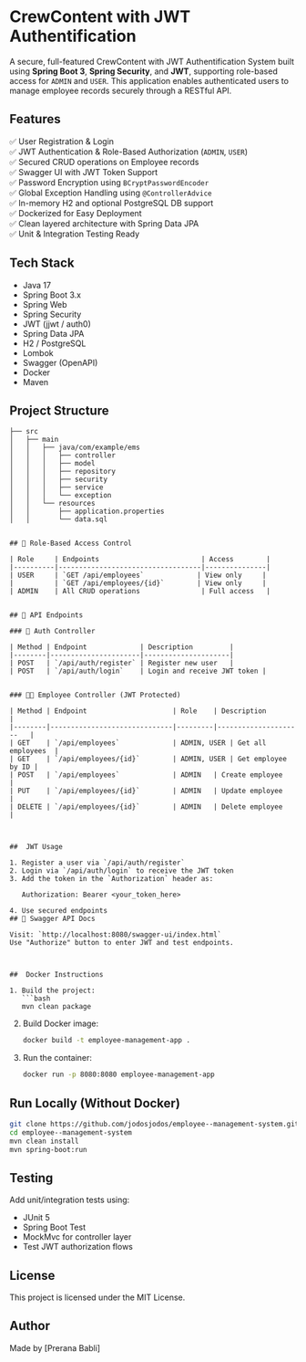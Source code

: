 # CrewContent with JWT Authentification

A secure, full-featured CrewContent with JWT Authentification System built using **Spring Boot 3**, **Spring Security**, and **JWT**, supporting role-based access for `ADMIN` and `USER`. This application enables authenticated users to manage employee records securely through a RESTful API.



## Features

✅ User Registration & Login  
✅ JWT Authentication & Role-Based Authorization (`ADMIN`, `USER`)  
✅ Secured CRUD operations on Employee records  
✅ Swagger UI with JWT Token Support  
✅ Password Encryption using `BCryptPasswordEncoder`  
✅ Global Exception Handling using `@ControllerAdvice`  
✅ In-memory H2 and optional PostgreSQL DB support  
✅ Dockerized for Easy Deployment  
✅ Clean layered architecture with Spring Data JPA  
✅ Unit & Integration Testing Ready


## Tech Stack

- Java 17  
- Spring Boot 3.x  
- Spring Web  
- Spring Security  
- JWT (jjwt / auth0)  
- Spring Data JPA  
- H2 / PostgreSQL  
- Lombok  
- Swagger (OpenAPI)  
- Docker  
- Maven


## Project Structure

```
├── src
│   ├── main
│   │   ├── java/com/example/ems
│   │   │   ├── controller
│   │   │   ├── model
│   │   │   ├── repository
│   │   │   ├── security
│   │   │   ├── service
│   │   │   └── exception
│   │   └── resources
│   │       ├── application.properties
│   │       └── data.sql


## 🔐 Role-Based Access Control

| Role     | Endpoints                         | Access        |
|----------|-----------------------------------|---------------|
| USER     | `GET /api/employees`             | View only     |
|          | `GET /api/employees/{id}`        | View only     |
| ADMIN    | All CRUD operations               | Full access   |


## 📑 API Endpoints

### 🔐 Auth Controller

| Method | Endpoint             | Description         |
|--------|----------------------|---------------------|
| POST   | `/api/auth/register` | Register new user   |
| POST   | `/api/auth/login`    | Login and receive JWT token |


### 👨‍💼 Employee Controller (JWT Protected)

| Method | Endpoint                     | Role    | Description            |
|--------|------------------------------|---------|---------------------   |
| GET    | `/api/employees`             | ADMIN, USER | Get all employees  |
| GET    | `/api/employees/{id}`        | ADMIN, USER | Get employee by ID |
| POST   | `/api/employees`             | ADMIN   | Create employee        |
| PUT    | `/api/employees/{id}`        | ADMIN   | Update employee        |
| DELETE | `/api/employees/{id}`        | ADMIN   | Delete employee        |



##  JWT Usage

1. Register a user via `/api/auth/register`
2. Login via `/api/auth/login` to receive the JWT token
3. Add the token in the `Authorization` header as:  
   
   Authorization: Bearer <your_token_here>
   
4. Use secured endpoints
## 📘 Swagger API Docs

Visit: `http://localhost:8080/swagger-ui/index.html`  
Use "Authorize" button to enter JWT and test endpoints.



##  Docker Instructions

1. Build the project:
   ```bash
   mvn clean package
   ```
2. Build Docker image:
   ```bash
   docker build -t employee-management-app .
   ```
3. Run the container:
   ```bash
   docker run -p 8080:8080 employee-management-app
   ```



##  Run Locally (Without Docker)

```bash
git clone https://github.com/jodosjodos/employee--management-system.git
cd employee--management-system
mvn clean install
mvn spring-boot:run
```

##  Testing

Add unit/integration tests using:
- JUnit 5
- Spring Boot Test
- MockMvc for controller layer
- Test JWT authorization flows


##  License

This project is licensed under the MIT License.



##  Author
Made by [Prerana Babli]  
